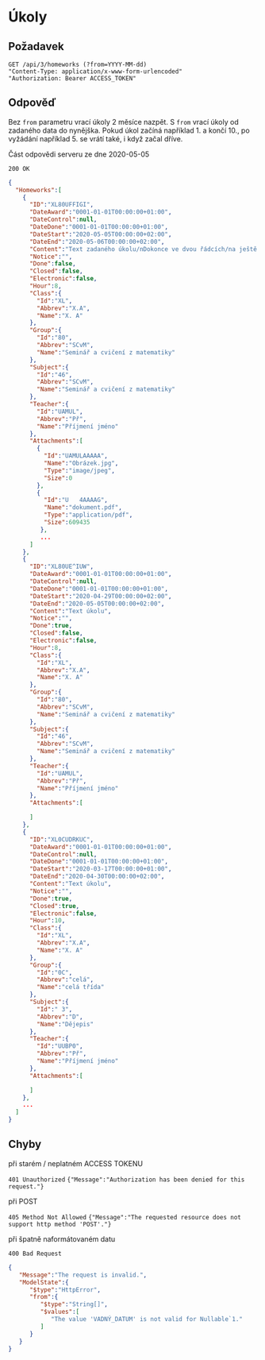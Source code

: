 # Úkoly

## Požadavek
```
GET /api/3/homeworks (?from=YYYY-MM-dd)
"Content-Type: application/x-www-form-urlencoded"
"Authorization: Bearer ACCESS_TOKEN"
```

## Odpověď

Bez ```from``` parametru vrací úkoly 2 měsíce nazpět.
S ```from``` vrací úkoly od zadaného data do nynějška. Pokud úkol začíná například 1. a končí 10., po vyžádání například 5. se vrátí také, i když začal dříve.

Část odpovědi serveru ze dne 2020-05-05

```200 OK```
``` json
{
  "Homeworks":[
	{
      "ID":"XL80UFFIGI",
      "DateAward":"0001-01-01T00:00:00+01:00",
      "DateControl":null,
      "DateDone":"0001-01-01T00:00:00+01:00",
      "DateStart":"2020-05-05T00:00:00+02:00",
      "DateEnd":"2020-05-06T00:00:00+02:00",
      "Content":"Text zadaného úkolu/nDokonce ve dvou řádcích/na ještě k tomu s odkazem https://github.com/bakalari-api/bakalari-api-v3",
      "Notice":"",
      "Done":false,
      "Closed":false,
      "Electronic":false,
      "Hour":8,
      "Class":{
        "Id":"XL",
        "Abbrev":"X.A",
        "Name":"X. A"
      },
      "Group":{
        "Id":"80",
        "Abbrev":"SCvM",
        "Name":"Seminář a cvičení z matematiky"
      },
      "Subject":{
        "Id":"46",
        "Abbrev":"SCvM",
        "Name":"Seminář a cvičení z matematiky"
      },
      "Teacher":{
        "Id":"UAMUL",
        "Abbrev":"Př",
        "Name":"Příjmení jméno"
      },
      "Attachments":[
		{
          "Id":"UAMULAAAAA",
          "Name":"Obrázek.jpg",
          "Type":"image/jpeg",
          "Size":0
        },
		{
          "Id":"U   4AAAAG",
          "Name":"dokument.pdf",
          "Type":"application/pdf",
          "Size":609435
         },
		 ...
      ]
    },
    {
      "ID":"XL80UE^IUW",
      "DateAward":"0001-01-01T00:00:00+01:00",
      "DateControl":null,
      "DateDone":"0001-01-01T00:00:00+01:00",
      "DateStart":"2020-04-29T00:00:00+02:00",
      "DateEnd":"2020-05-05T00:00:00+02:00",
      "Content":"Text úkolu",
      "Notice":"",
      "Done":true,
      "Closed":false,
      "Electronic":false,
      "Hour":8,
      "Class":{
        "Id":"XL",
        "Abbrev":"X.A",
        "Name":"X. A"
      },
      "Group":{
        "Id":"80",
        "Abbrev":"SCvM",
        "Name":"Seminář a cvičení z matematiky"
      },
      "Subject":{
        "Id":"46",
        "Abbrev":"SCvM",
        "Name":"Seminář a cvičení z matematiky"
      },
      "Teacher":{
        "Id":"UAMUL",
        "Abbrev":"Př",
        "Name":"Příjmení jméno"
      },
      "Attachments":[

      ]
    },
	{
      "ID":"XL0CUDRKUC",
      "DateAward":"0001-01-01T00:00:00+01:00",
      "DateControl":null,
      "DateDone":"0001-01-01T00:00:00+01:00",
      "DateStart":"2020-03-17T00:00:00+01:00",
      "DateEnd":"2020-04-30T00:00:00+02:00",
      "Content":"Text úkolu",
      "Notice":"",
      "Done":true,
      "Closed":true,
      "Electronic":false,
      "Hour":10,
      "Class":{
        "Id":"XL",
        "Abbrev":"X.A",
        "Name":"X. A"
      },
      "Group":{
        "Id":"0C",
        "Abbrev":"celá",
        "Name":"celá třída"
      },
      "Subject":{
        "Id":" 3",
        "Abbrev":"D",
        "Name":"Dějepis"
      },
      "Teacher":{
        "Id":"UUBP0",
        "Abbrev":"Př",
        "Name":"Příjmení jméno"
      },
      "Attachments":[

      ]
    },
	...
  ]
}
```

## Chyby

při starém / neplatném ACCESS TOKENU

```401 Unauthorized```
```{"Message":"Authorization has been denied for this request."}```

při POST

```405 Method Not Allowed```
```{"Message":"The requested resource does not support http method 'POST'."} ```

při špatně naformátovaném datu

```400 Bad Request```
``` json
{
   "Message":"The request is invalid.",
   "ModelState":{
      "$type":"HttpError",
      "from":{
         "$type":"String[]",
         "$values":[
            "The value 'VADNÝ_DATUM' is not valid for Nullable`1."
         ]
      }
   }
}
```


